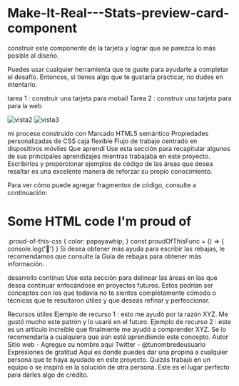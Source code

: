 # Make-It-Real---Stats-preview-card-component




construir este componente de la tarjeta y lograr que se parezca lo más posible al diseño.

Puedes usar cualquier herramienta que te guste para ayudarte a completar el desafío. Entonces, si tienes algo que te gustaría practicar, no dudes en intentarlo.

tarea 1 : construir una tarjeta para mobail
Tarea 2 : construir una tarjeta para para la web

![vista2](https://user-images.githubusercontent.com/115027137/195467603-3b3fd117-2a8d-49cc-a15f-a13b89a60597.png)
![vista3](https://user-images.githubusercontent.com/115027137/195467615-3e8803a6-b6de-4ebf-994f-2a01dd7d3ce0.png)




mi proceso
construido con
Marcado HTML5 semántico
Propiedades personalizadas de CSS
caja flexible
Flujo de trabajo centrado en dispositivos móviles
Que aprendí
Use esta sección para recapitular algunos de sus principales aprendizajes mientras trabajaba en este proyecto. Escribirlos y proporcionar ejemplos de código de las áreas que desea resaltar es una excelente manera de reforzar su propio conocimiento.

Para ver cómo puede agregar fragmentos de código, consulte a continuación:

<h1>Some HTML code I'm proud of</h1>
.proud-of-this-css {
  color: papayawhip;
}
const proudOfThisFunc = () => {
  console.log('🎉')
}
Si desea obtener más ayuda para escribir las rebajas, le recomendamos que consulte la Guía de rebajas para obtener más información.

desarrollo continuo
Use esta sección para delinear las áreas en las que desea continuar enfocándose en proyectos futuros. Estos podrían ser conceptos con los que todavía no te sientes completamente cómodo o técnicas que te resultaron útiles y que deseas refinar y perfeccionar.

Recursos útiles
Ejemplo de recurso 1 : esto me ayudó por la razón XYZ. Me gustó mucho este patrón y lo usaré en el futuro.
Ejemplo de recurso 2 : este es un artículo increíble que finalmente me ayudó a comprender XYZ. Se lo recomendaría a cualquiera que aún esté aprendiendo este concepto.
Autor
Sitio web - Agregue su nombre aquí
Twitter - @tunombredeusuario
Expresiones de gratitud
Aquí es donde puedes dar una propina a cualquier persona que te haya ayudado en este proyecto. Quizás trabajó en un equipo o se inspiró en la solución de otra persona. Este es el lugar perfecto para darles algo de crédito.
